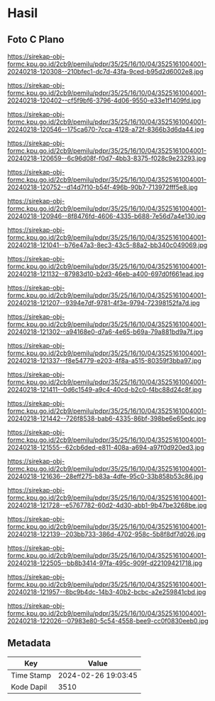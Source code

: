 # Hasil

## Foto C Plano

https://sirekap-obj-formc.kpu.go.id/2cb9/pemilu/pdpr/35/25/16/10/04/3525161004001-20240218-120308--210bfec1-dc7d-43fa-9ced-b95d2d6002e8.jpg

https://sirekap-obj-formc.kpu.go.id/2cb9/pemilu/pdpr/35/25/16/10/04/3525161004001-20240218-120402--cf5f9bf6-3796-4d06-9550-e33e1f1409fd.jpg

https://sirekap-obj-formc.kpu.go.id/2cb9/pemilu/pdpr/35/25/16/10/04/3525161004001-20240218-120546--175ca670-7cca-4128-a72f-8366b3d6da44.jpg

https://sirekap-obj-formc.kpu.go.id/2cb9/pemilu/pdpr/35/25/16/10/04/3525161004001-20240218-120659--6c96d08f-f0d7-4bb3-8375-f028c9e23293.jpg

https://sirekap-obj-formc.kpu.go.id/2cb9/pemilu/pdpr/35/25/16/10/04/3525161004001-20240218-120752--d14d7f10-b54f-496b-90b7-713972fff5e8.jpg

https://sirekap-obj-formc.kpu.go.id/2cb9/pemilu/pdpr/35/25/16/10/04/3525161004001-20240218-120946--8f8476fd-4606-4335-b688-7e56d7a4e130.jpg

https://sirekap-obj-formc.kpu.go.id/2cb9/pemilu/pdpr/35/25/16/10/04/3525161004001-20240218-121041--b76e47a3-8ec3-43c5-88a2-bb340c049069.jpg

https://sirekap-obj-formc.kpu.go.id/2cb9/pemilu/pdpr/35/25/16/10/04/3525161004001-20240218-121132--87983d10-b2d3-46eb-a400-697d0f661ead.jpg

https://sirekap-obj-formc.kpu.go.id/2cb9/pemilu/pdpr/35/25/16/10/04/3525161004001-20240218-121207--9394e7df-9781-4f3e-9794-72398152fa7d.jpg

https://sirekap-obj-formc.kpu.go.id/2cb9/pemilu/pdpr/35/25/16/10/04/3525161004001-20240218-121302--a94168e0-d7a6-4e65-b69a-79a881bd9a7f.jpg

https://sirekap-obj-formc.kpu.go.id/2cb9/pemilu/pdpr/35/25/16/10/04/3525161004001-20240218-121337--f8e54779-e203-4f8a-a515-80359f3bba97.jpg

https://sirekap-obj-formc.kpu.go.id/2cb9/pemilu/pdpr/35/25/16/10/04/3525161004001-20240218-121411--0d6c1549-a9c4-40cd-b2c0-f4bc88d24c8f.jpg

https://sirekap-obj-formc.kpu.go.id/2cb9/pemilu/pdpr/35/25/16/10/04/3525161004001-20240218-121442--726f8538-bab6-4335-86bf-398be6e65edc.jpg

https://sirekap-obj-formc.kpu.go.id/2cb9/pemilu/pdpr/35/25/16/10/04/3525161004001-20240218-121555--62cb6ded-e811-408a-a694-a97f0d920ed3.jpg

https://sirekap-obj-formc.kpu.go.id/2cb9/pemilu/pdpr/35/25/16/10/04/3525161004001-20240218-121636--28eff275-b83a-4dfe-95c0-33b858b53c86.jpg

https://sirekap-obj-formc.kpu.go.id/2cb9/pemilu/pdpr/35/25/16/10/04/3525161004001-20240218-121728--e5767782-60d2-4d30-abb1-9b47be3268be.jpg

https://sirekap-obj-formc.kpu.go.id/2cb9/pemilu/pdpr/35/25/16/10/04/3525161004001-20240218-122139--203bb733-386d-4702-958c-5b8f8df7d026.jpg

https://sirekap-obj-formc.kpu.go.id/2cb9/pemilu/pdpr/35/25/16/10/04/3525161004001-20240218-122505--bb8b3414-97fa-495c-909f-d22109421718.jpg

https://sirekap-obj-formc.kpu.go.id/2cb9/pemilu/pdpr/35/25/16/10/04/3525161004001-20240218-121957--8bc9b4dc-14b3-40b2-bcbc-a2e259841cbd.jpg

https://sirekap-obj-formc.kpu.go.id/2cb9/pemilu/pdpr/35/25/16/10/04/3525161004001-20240218-122026--07983e80-5c54-4558-bee9-cc0f0830eeb0.jpg


## Metadata

| Key        | Value               |
| ---------- | ------------------- |
| Time Stamp | 2024-02-26 19:03:45 |
| Kode Dapil | 3510                |



